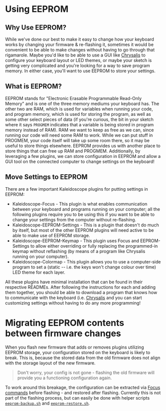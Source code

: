 # Using EEPROM

## Why Use EEPROM?

While we've done our best to make it easy to change how your keyboard works by changing your firmware & re-flashing it, sometimes it would be convenient to be able to make changes without having to go through that rigamarole.
Maybe you'd like to be able to use a GUI like [Chrysalis](https://github.com/keyboardio/Chrysalis) to configure your keyboard layout or LED themes, or maybe your sketch is getting very complicated and you're looking for a way to save program memory.
In either case, you'll want to use EEPROM to store your settings.

## What is EEPROM?

EEPROM stands for "Electronic Erasable Programmable Read-Only Memory" and is one of the three memory mediums your keyboard has.
The other two are RAM, which is used for variables when running your code, and program memory, which is used for storing the program, as well as some other select pieces of data (if you're curious, the bit in your sketch where it says `PROGMEM` indicates that a variable is being stored in program memory instead of RAM).
RAM we want to keep as free as we can, since running our code will need some RAM to work.
While we can put stuff in PROGMEM, your code itself will take up some room there, so it may be useful to store things elsewhere.
EEPROM provides us with another place to store things that can free up RAM and PROGMEM.
Additionally, by leveraging a few plugins, we can store configuration in EEPROM and allow a GUI tool on the connected computer to change settings on the keyboard!

## Move Settings to EEPROM

There are a few important Kaleidoscope plugins for putting settings in EEPROM:

  <!-- - [Kaleidoscope-EEPROM-Keymap-Programmer][] - is this worth mentioning in this context? -->
  - Kaleidoscope-Focus - This plugin is what enables communication between your keyboard and programs running on your computer; all the following plugins require you to be using this if you want to be able to change your settings from the computer without re-flashing.
  - Kaleidoscope-EEPROM-Settings - This is a plugin that doesn't do much by itself, but most of the other EEPROM plugins will need active to be able to make use of EEPROM storage.
  - Kaleidoscope-EEPROM-Keymap - This plugin uses Focus and EEPROM-Settings to allow either overriding or fully replacing the programmed-in keymap without reflashing (by means of a program like Chrysalis running on your computer).
  - Kaleidoscope-Colormap - This plugin allows you to use a computer-side program to set a (static -- i.e. the keys won't change colour over time) LED theme for each layer.

All these plugins have minimal installation that can be found in their respective READMEs.
After following the instructions for each and adding them together, you should be able to download a program that knows how to communicate with the keyboard (i.e. [Chrysalis](https://github.com/keyboardio/Chrysalis) and you can start customizing settings without having to do any more programming!

# Migrating EEPROM contents between firmware changes

When you flash new firmware that adds or removes plugins utilizing EEPROM storage, your configuration stored on the keyboard is likely to break.
This is, because the stored data from the old firmware does not align with the storage layout of the new firmware.

> Don't worry, your config is not gone - flashing the old firmware will provide you a functioning configuration again.

To work around this breakage, the configuration can be extracted via [Focus commands][focus] before flashing - and restored after flashing.
Currently this is not part of the flashing process, but can easily be done with helper scripts [`eeprom-backup.sh`][eeprom_backup] and [`eeprom-restore.sh`][eeprom_restore].

[eeprom_backup]: https://github.com/keyboardio/Kaleidoscope/blob/master/bin/eeprom-backup.sh
[eeprom_restore]: https://github.com/keyboardio/Kaleidoscope/blob/master/bin/eeprom-restore.sh
[focus]: ../plugins/Kaleidoscope-FocusSerial.md